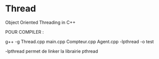 # Thread

Object Oriented Threading in C++


POUR COMPILER :

g++  -g Thread.cpp main.cpp Compteur.cpp Agent.cpp -lpthread -o test


-lpthread permet de linker la librairie pthread


